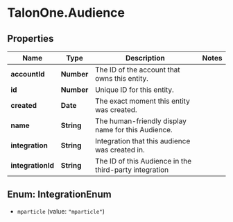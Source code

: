 # TalonOne.Audience

## Properties

Name | Type | Description | Notes
------------ | ------------- | ------------- | -------------
**accountId** | **Number** | The ID of the account that owns this entity. | 
**id** | **Number** | Unique ID for this entity. | 
**created** | **Date** | The exact moment this entity was created. | 
**name** | **String** | The human-friendly display name for this Audience. | 
**integration** | **String** | Integration that this audience was created in. | 
**integrationId** | **String** | The ID of this Audience in the third-party integration | 



## Enum: IntegrationEnum


* `mparticle` (value: `"mparticle"`)





